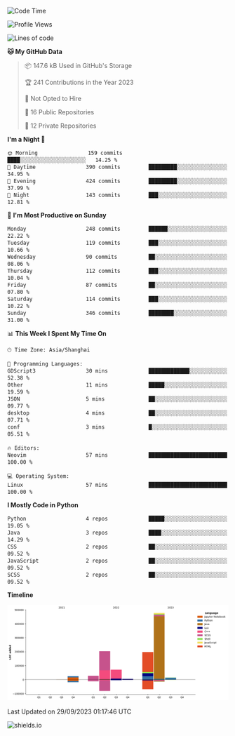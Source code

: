 <!--START_SECTION:waka-->
![Code Time](http://img.shields.io/badge/Code%20Time-335%20hrs%2016%20mins-blue)

![Profile Views](http://img.shields.io/badge/Profile%20Views-0-blue)

![Lines of code](https://img.shields.io/badge/From%20Hello%20World%20I%27ve%20Written-1.0%20million%20lines%20of%20code-blue)

**🐱 My GitHub Data** 

> 📦 147.6 kB Used in GitHub's Storage 
 > 
> 🏆 241 Contributions in the Year 2023
 > 
> 🚫 Not Opted to Hire
 > 
> 📜 16 Public Repositories 
 > 
> 🔑 12 Private Repositories 
 > 
**I'm a Night 🦉** 

```text
🌞 Morning                159 commits         ████░░░░░░░░░░░░░░░░░░░░░   14.25 % 
🌆 Daytime                390 commits         █████████░░░░░░░░░░░░░░░░   34.95 % 
🌃 Evening                424 commits         █████████░░░░░░░░░░░░░░░░   37.99 % 
🌙 Night                  143 commits         ███░░░░░░░░░░░░░░░░░░░░░░   12.81 % 
```
📅 **I'm Most Productive on Sunday** 

```text
Monday                   248 commits         ██████░░░░░░░░░░░░░░░░░░░   22.22 % 
Tuesday                  119 commits         ███░░░░░░░░░░░░░░░░░░░░░░   10.66 % 
Wednesday                90 commits          ██░░░░░░░░░░░░░░░░░░░░░░░   08.06 % 
Thursday                 112 commits         ███░░░░░░░░░░░░░░░░░░░░░░   10.04 % 
Friday                   87 commits          ██░░░░░░░░░░░░░░░░░░░░░░░   07.80 % 
Saturday                 114 commits         ███░░░░░░░░░░░░░░░░░░░░░░   10.22 % 
Sunday                   346 commits         ████████░░░░░░░░░░░░░░░░░   31.00 % 
```


📊 **This Week I Spent My Time On** 

```text
🕑︎ Time Zone: Asia/Shanghai

💬 Programming Languages: 
GDScript3                30 mins             █████████████░░░░░░░░░░░░   52.38 % 
Other                    11 mins             █████░░░░░░░░░░░░░░░░░░░░   19.59 % 
JSON                     5 mins              ██░░░░░░░░░░░░░░░░░░░░░░░   09.77 % 
desktop                  4 mins              ██░░░░░░░░░░░░░░░░░░░░░░░   07.71 % 
conf                     3 mins              █░░░░░░░░░░░░░░░░░░░░░░░░   05.51 % 

🔥 Editors: 
Neovim                   57 mins             █████████████████████████   100.00 % 

💻 Operating System: 
Linux                    57 mins             █████████████████████████   100.00 % 
```

**I Mostly Code in Python** 

```text
Python                   4 repos             █████░░░░░░░░░░░░░░░░░░░░   19.05 % 
Java                     3 repos             ████░░░░░░░░░░░░░░░░░░░░░   14.29 % 
CSS                      2 repos             ██░░░░░░░░░░░░░░░░░░░░░░░   09.52 % 
JavaScript               2 repos             ██░░░░░░░░░░░░░░░░░░░░░░░   09.52 % 
SCSS                     2 repos             ██░░░░░░░░░░░░░░░░░░░░░░░   09.52 % 
```



**Timeline**

![Lines of Code chart](https://raw.githubusercontent.com/kopp4/kopp4/main/assets/bar_graph.png)


 Last Updated on 29/09/2023 01:17:46 UTC
<!--END_SECTION:waka-->
![shields.io](https://img.shields.io/github/commit-activity/w/kopp4/kopp4?color=g&label=abusing%20bot&style=flat-square)
